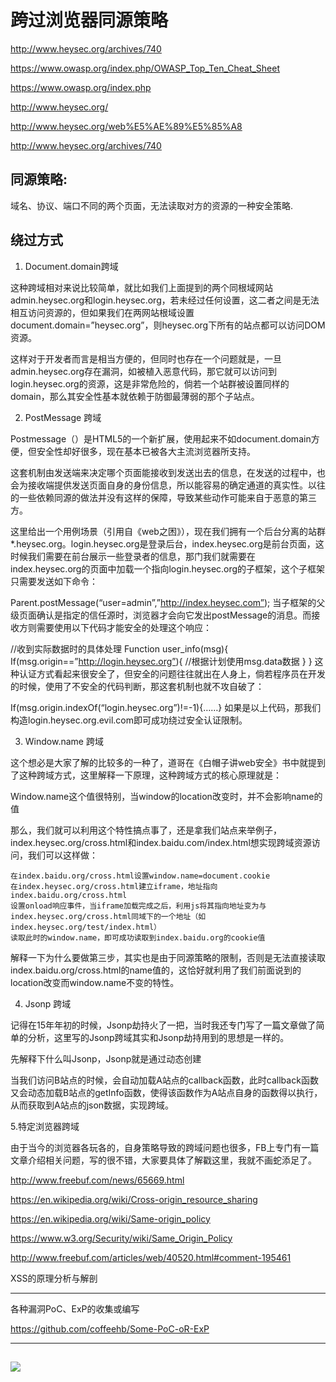 # 跨过浏览器同源策略  



http://www.heysec.org/archives/740

https://www.owasp.org/index.php/OWASP_Top_Ten_Cheat_Sheet

https://www.owasp.org/index.php

http://www.heysec.org/


http://www.heysec.org/web%E5%AE%89%E5%85%A8



http://www.heysec.org/archives/740

## 同源策略: 

域名、协议、端口不同的两个页面，无法读取对方的资源的一种安全策略.

## 绕过方式


1. Document.domain跨域

这种跨域相对来说比较简单，就比如我们上面提到的两个同根域网站admin.heysec.org和login.heysec.org，若未经过任何设置，这二者之间是无法相互访问资源的，但如果我们在两网站根域设置document.domain=”heysec.org”，则heysec.org下所有的站点都可以访问DOM资源。

这样对于开发者而言是相当方便的，但同时也存在一个问题就是，一旦admin.heysec.org存在漏洞，如被植入恶意代码，那它就可以访问到login.heysec.org的资源，这是非常危险的，倘若一个站群被设置同样的domain，那么其安全性基本就依赖于防御最薄弱的那个子站点。


2. PostMessage 跨域

Postmessage（）是HTML5的一个新扩展，使用起来不如document.domain方便，但安全性却好很多，现在基本已被各大主流浏览器所支持。

这套机制由发送端来决定哪个页面能接收到发送出去的信息，在发送的过程中，也会为接收端提供发送页面自身的身份信息，所以能容易的确定通道的真实性。以往的一些依赖同源的做法并没有这样的保障，导致某些动作可能来自于恶意的第三方。

这里给出一个用例场景（引用自《web之困》），现在我们拥有一个后台分离的站群*.heysec.org。login.heysec.org是登录后台，index.heysec.org是前台页面，这时候我们需要在前台展示一些登录者的信息，那门我们就需要在index.heysec.org的页面中加载一个指向login.heysec.org的子框架，这个子框架只需要发送如下命令：

Parent.postMessage(“user=admin”,”http://index.heysec.com”);
当子框架的父级页面确认是指定的信任源时，浏览器才会向它发出postMessage的消息。而接收方则需要使用以下代码才能安全的处理这个响应：

//收到实际数据时的具体处理
Function user_info(msg){
    If(msg.origin==”http://login.heysec.org”){
//根据计划使用msg.data数据
    }
}
这种认证方式看起来很安全了，但安全的问题往往就出在人身上，倘若程序员在开发的时候，使用了不安全的代码判断，那这套机制也就不攻自破了：

If(msg.origin.indexOf(“login.heysec.org”)!=-1){……}
如果是以上代码，那我们构造login.heysec.org.evil.com即可成功绕过安全认证限制。



3. Window.name 跨域


这个想必是大家了解的比较多的一种了，道哥在《白帽子讲web安全》书中就提到了这种跨域方式，这里解释一下原理，这种跨域方式的核心原理就是：

Window.name这个值很特别，当window的location改变时，并不会影响name的值

那么，我们就可以利用这个特性搞点事了，还是拿我们站点来举例子，index.heysec.org/cross.html和index.baidu.com/index.html想实现跨域资源访问，我们可以这样做：

    在index.baidu.org/cross.html设置window.name=document.cookie
    在index.heysec.org/cross.html建立iframe，地址指向index.baidu.org/cross.html
    设置onload响应事件，当iframe加载完成之后，利用js将其指向地址变为与index.heysec.org/cross.html同域下的一个地址（如index.heysec.org/test/index.html）
    读取此时的window.name，即可成功读取到index.baidu.org的cookie值
解释一下为什么要做第三步，其实也是由于同源策略的限制，否则是无法直接读取index.baidu.org/cross.html的name值的，这恰好就利用了我们前面说到的location改变而window.name不变的特性。



4. Jsonp 跨域

记得在15年年初的时候，Jsonp劫持火了一把，当时我还专门写了一篇文章做了简单的分析，这里写的Jsonp跨域其实和Jsonp劫持用到的思想是一样的。

先解释下什么叫Jsonp，Jsonp就是通过动态创建<script>的方式来向不同域发送Http请求的一种方法，这里我们有两个页面A（a.heysec.org/index.php）和B（b.heysec.org/index.php），按我们之前的概念，这二者是不同域的。此时在A站点拥有callback函数，访问形式为http://a.heysec.org/index.php?calback=，此时我们想跨域获取A站点的资源，只需要在B站点加入如下代码

<script src=”http://a.heysec.org/index.php?callback=getInfo”></script>
<script>
    Function getInfo(info){
    //获取json数据并输出
    }
</script>
当我们访问B站点的时候，会自动加载A站点的callback函数，此时callback函数又会动态加载B站点的getInfo函数，使得该函数作为A站点自身的函数得以执行，从而获取到A站点的json数据，实现跨域。



5.特定浏览器跨域

由于当今的浏览器各玩各的，自身策略导致的跨域问题也很多，FB上专门有一篇文章介绍相关问题，写的很不错，大家要具体了解戳这里，我就不画蛇添足了。


http://www.freebuf.com/news/65669.html



https://en.wikipedia.org/wiki/Cross-origin_resource_sharing

https://en.wikipedia.org/wiki/Same-origin_policy

https://www.w3.org/Security/wiki/Same_Origin_Policy





http://www.freebuf.com/articles/web/40520.html#comment-195461

XSS的原理分析与解剖












*******************************************************************************




各种漏洞PoC、ExP的收集或编写


https://github.com/coffeehb/Some-PoC-oR-ExP



*******************************************************************************





<div style="background:rgba(0,0,0,0.5); width:100%; height:100%; position:fixed; top:0;  z-index:999999; display:none;" id="block">
    <video id="em" controls autoplay name="media" style="position:absolute;left:50%; margin-left:-355px; top:100px;">
        <source src="" type="video/mp4">
    </video>
</div>


<div class="content2">
    <h2 class="mar-b20" style="font-family:'微软雅黑';background:none;"></h2>
    <a href="javascript:;"><img src="images/play.png" id="radio"/></a>
</div>



<script>
    $(function(){
        $('#radio').click(function(){
            $('#block').show(); 
            $('#em').attr('src','/assets/riversec.mp4');
        })
        $('#block').click(function(){
            $(this).hide();
            $('#em').removeAttr('src','');  
        })
        $('.indexbanner ul').append($('.indexbanner ul li:first').clone(true));
        var time03 = null;
        var numf1 = 0;
        var numf2 = 0;
        function myFnf(){
            numf1++;
            if(numf1 > 1){
                numf1 = 0;  
            }   
            numf2++;
            if(numf2 > 2){
                numf2 = 1;
                $('.indexbanner ul').css('margin-left','-960px');   
            }
            var move = numf2*-1920-960;
            $('.indexbanner ul').stop().animate({'margin-left':move+'px'},500);
            $('.indexbanner ol li').eq(numf1).addClass('fcur').siblings().removeClass('fcur');
        }
        time03 = setInterval(function(){
            myFnf();
        },2500);
        $('.indexbanner').hover(function(e) {
            clearInterval(time03);
        },function(){
            time03 = setInterval(function(){
                myFnf();
            },2500);    
        });
        $('.indexbanner ol li').click(function(e) {
            numf1 = $(this).index();
            olnum = numf1;
            $(this).addClass('fcur').siblings().removeClass('fcur');
            var move = olnum*-1920-960;
            $('.indexbanner ul').stop().animate({'margin-left':move+'px'},500);
        })
    })
</script>














